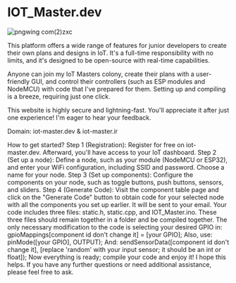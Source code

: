 # IOT_Master.dev

![pngwing com(2)zxc](https://github.com/amirsayyad7686/IOT_Master.dev/assets/78236642/1d2806a5-7e5e-4d71-9972-32f0bdffa96e)

This platform offers a wide range of features for junior developers to create their own plans and designs in IoT. It's a full-time responsibility with no limits, and it's designed to be open-source with real-time capabilities.

Anyone can join my IoT Masters colony, create their plans with a user-friendly GUI, and control their controllers (such as ESP modules and NodeMCU) with code that I've prepared for them. Setting up and compiling is a breeze, requiring just one click.

This website is highly secure and lightning-fast. You'll appreciate it after just one experience! I'm eager to hear your feedback.

Domain: iot-master.dev & iot-master.ir

How to get started?
Step 1 (Registration): Register for free on iot-master.dev. Afterward, you'll have access to your IoT dashboard.
Step 2 (Set up a node): Define a node, such as your module (NodeMCU or ESP32), and enter your WiFi configuration, including SSID and password. Choose a name for your node.
Step 3 (Set up components): Configure the components on your node, such as toggle buttons, push buttons, sensors, and sliders.
Step 4 (Generate Code): Visit the component table page and click on the "Generate Code" button to obtain code for your selected node with all the components you set up earlier. It will be sent to your email. Your code includes three files: static.h, static.cpp, and IOT_Master.ino. These three files should remain together in a folder and be compiled together. The only necessary modification to the code is selecting your desired GPIO in:
gpioMappings[component id don't change it] = [your GPIO];
Also, use:
pinMode([your GPIO], OUTPUT);
And:
sendSensorData([component id don't change it], [replace 'random' with your input sensor; it should be an int or float]);
Now everything is ready; compile your code and enjoy it!
I hope this helps. If you have any further questions or need additional assistance, please feel free to ask.





